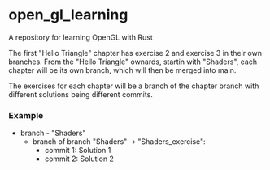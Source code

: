 # open_gl_learning
A repository for learning OpenGL with Rust

The first "Hello Triangle" chapter has exercise 2 and exercise 3 in their own branches.
From the "Hello Triangle" ownards, startin with "Shaders", each chapter will be its own branch, which will then be merged into main.

The exercises for each chapter will be a branch of the chapter branch with different solutions being different commits.

### Example
- branch - "Shaders"
  - branch of branch "Shaders" -> "Shaders_exercise":
    - commit 1: Solution 1
    - commit 2: Solution 2
